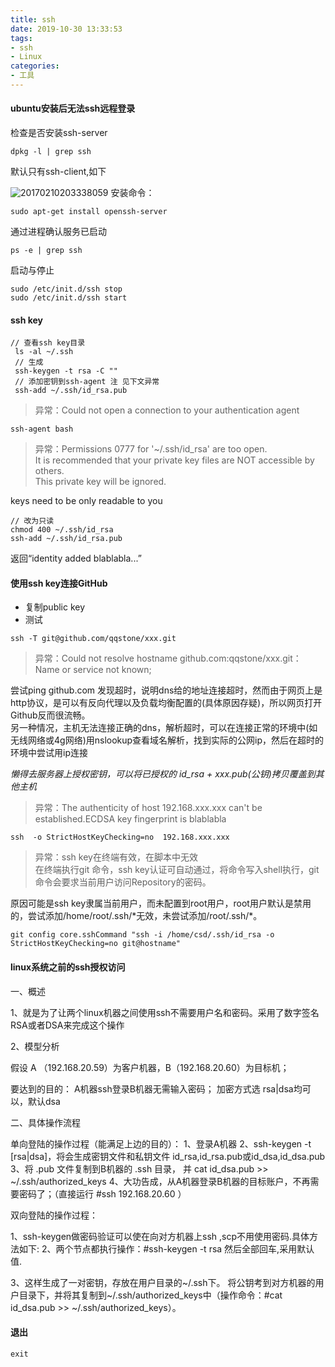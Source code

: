```yaml
---
title: ssh
date: 2019-10-30 13:33:53
tags:
- ssh
- Linux
categories: 
- 工具
---
```

#### ubuntu安装后无法ssh远程登录
检查是否安装ssh-server
```
dpkg -l | grep ssh
```
默认只有ssh-client,如下

![20170210203338059](https://tvax1.sinaimg.cn/large/a60edd42gy1g8g662fyfoj20le059dgy.jpg)
安装命令：
```
sudo apt-get install openssh-server
```
通过进程确认服务已启动
```
ps -e | grep ssh
```
启动与停止
```
sudo /etc/init.d/ssh stop
sudo /etc/init.d/ssh start
```
#### ssh key
```
// 查看ssh key目录
 ls -al ~/.ssh
 // 生成
 ssh-keygen -t rsa -C ""
 // 添加密钥到ssh-agent 注 见下文异常
 ssh-add ~/.ssh/id_rsa.pub
```
> 异常：Could not open a connection to your authentication agent
```
ssh-agent bash
```
>异常：Permissions 0777 for '~/.ssh/id_rsa' are too open.<br>
It is recommended that your private key files are NOT accessible by others.<br>
This private key will be ignored.

keys need to be only readable to you 
```
// 改为只读
chmod 400 ~/.ssh/id_rsa 
ssh-add ~/.ssh/id_rsa.pub
```
返回“identity added blablabla...”
#### 使用ssh key连接GitHub
+ 复制public key
+ 测试
```
ssh -T git@github.com/qqstone/xxx.git
```
> 异常：Could not resolve hostname github.com:qqstone/xxx.git： Name or service not known;

尝试ping github.com 发现超时，说明dns给的地址连接超时，然而由于网页上是http协议，是可以有反向代理以及负载均衡配置的(具体原因存疑)，所以网页打开Github反而很流畅。<br>
另一种情况，主机无法连接正确的dns，解析超时，可以在连接正常的环境中(如无线网络或4g网络)用nslookup查看域名解析，找到实际的公网ip，然后在超时的环境中尝试用ip连接

<i>懒得去服务器上授权密钥，可以将已授权的 id_rsa + xxx.pub(公钥)拷贝覆盖到其他主机</i>
> 异常：The authenticity of host 192.168.xxx.xxx can't be established.ECDSA key fingerprint is blablabla
```
ssh  -o StrictHostKeyChecking=no  192.168.xxx.xxx
```
> 异常：ssh key在终端有效，在脚本中无效<br>
在终端执行git 命令，ssh key认证可自动通过，将命令写入shell执行，git命令会要求当前用户访问Repository的密码。

原因可能是ssh key隶属当前用户，而未配置到root用户，root用户默认是禁用的，尝试添加/home/root/\.ssh/\*无效，未尝试添加/root/\.ssh/\*。
```
git config core.sshCommand "ssh -i /home/csd/.ssh/id_rsa -o StrictHostKeyChecking=no git@hostname"
```
#### linux系统之前的ssh授权访问
一、概述

1、就是为了让两个linux机器之间使用ssh不需要用户名和密码。采用了数字签名RSA或者DSA来完成这个操作

2、模型分析

假设 A （192.168.20.59）为客户机器，B（192.168.20.60）为目标机；

要达到的目的：
A机器ssh登录B机器无需输入密码；
加密方式选 rsa|dsa均可以，默认dsa

 

二、具体操作流程

 

单向登陆的操作过程（能满足上边的目的）：
1、登录A机器
2、ssh-keygen -t [rsa|dsa]，将会生成密钥文件和私钥文件 id_rsa,id_rsa.pub或id_dsa,id_dsa.pub
3、将 .pub 文件复制到B机器的 .ssh 目录， 并 cat id_dsa.pub >> ~/.ssh/authorized_keys
4、大功告成，从A机器登录B机器的目标账户，不再需要密码了；（直接运行 #ssh 192.168.20.60 ）

 

双向登陆的操作过程：

1、ssh-keygen做密码验证可以使在向对方机器上ssh ,scp不用使用密码.具体方法如下:
2、两个节点都执行操作：#ssh-keygen -t rsa
  然后全部回车,采用默认值.

3、这样生成了一对密钥，存放在用户目录的~/.ssh下。
将公钥考到对方机器的用户目录下，并将其复制到~/.ssh/authorized_keys中（操作命令：#cat id_dsa.pub >> ~/.ssh/authorized_keys）。

#### 退出
```
exit
```